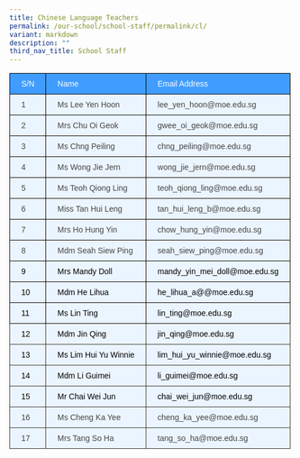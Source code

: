 ```yaml
---
title: Chinese Language Teachers
permalink: /our-school/school-staff/permalink/cl/
variant: markdown
description: ""
third_nav_title: School Staff
---
```

<style type="text/css">
.tg  {border-collapse:collapse;border-color:#9ABAD9;border-spacing:0;}
.tg td{background-color:#EBF5FF;border-color:#9ABAD9;border-style:solid;border-width:1px;color:#444;
  font-family:Arial, sans-serif;font-size:14px;overflow:hidden;padding:10px 20px;word-break:normal;}
.tg th{background-color:#409cff;border-color:#9ABAD9;border-style:solid;border-width:1px;color:#fff;
  font-family:Arial, sans-serif;font-size:14px;font-weight:normal;overflow:hidden;padding:10px 20px;word-break:normal;}
.tg .tg-quyf{border-color:#343434;color:#000000;text-align:left;vertical-align:top}
.tg .tg-73oq{border-color:#000000;text-align:left;vertical-align:top}
.tg .tg-0a7q{border-color:#000000;text-align:left;vertical-align:middle}
.tg .tg-pjk6{border-color:#000000;color:#000000;text-align:left;vertical-align:top}
.tg .tg-ur59{border-color:#343434;text-align:left;vertical-align:top}
</style>
<table class="tg">
<thead>
  <tr>
    <th class="tg-73oq">S/N</th>
    <th class="tg-73oq">Name</th>
    <th class="tg-73oq">Email Address </th>
  </tr>
</thead>
<tbody>
  <tr>
    <td class="tg-73oq">1</td>
    <td class="tg-73oq">Ms Lee Yen Hoon</td>
    <td class="tg-73oq">lee_yen_hoon@moe.edu.sg</td>
  </tr>
  <tr>
    <td class="tg-0a7q">2</td>
    <td class="tg-73oq">Mrs Chu Oi Geok</td>
    <td class="tg-73oq">gwee_oi_geok@moe.edu.sg</td>
  </tr>
  <tr>
    <td class="tg-0a7q">3</td>
    <td class="tg-0a7q">Ms Chng Peiling</td>
    <td class="tg-73oq">chng_peiling@moe.edu.sg</td>
  </tr>
  <tr>
    <td class="tg-73oq">4</td>
    <td class="tg-73oq">Ms Wong Jie Jern</td>
    <td class="tg-73oq">wong_jie_jern@moe.edu.sg</td>
  </tr>
  <tr>
    <td class="tg-73oq">5</td>
    <td class="tg-73oq">Ms Teoh Qiong Ling</td>
    <td class="tg-73oq">teoh_qiong_ling@moe.edu.sg</td>
  </tr>
  <tr>
    <td class="tg-73oq">6</td>
    <td class="tg-73oq">Miss Tan Hui Leng</td>
    <td class="tg-73oq">tan_hui_leng_b@moe.edu.sg</td>
  </tr>
  <tr>
    <td class="tg-73oq">7</td>
    <td class="tg-73oq">Mrs Ho Hung Yin</td>
    <td class="tg-73oq">chow_hung_yin@moe.edu.sg</td>
  </tr>
  <tr>
    <td class="tg-73oq">8</td>
    <td class="tg-73oq">Mdm Seah Siew Ping</td>
    <td class="tg-73oq">seah_siew_ping@moe.edu.sg</td>
  </tr>
  <tr>
    <td class="tg-pjk6">9</td>
    <td class="tg-pjk6">Mrs Mandy Doll</td>
    <td class="tg-pjk6">mandy_yin_mei_doll@moe.edu.sg</td>
  </tr>
  <tr>
    <td class="tg-pjk6">10</td>
    <td class="tg-pjk6">Mdm He Lihua</td>
    <td class="tg-pjk6">he_lihua_a@@moe.edu.sg</td>
  </tr>
  <tr>
    <td class="tg-pjk6">11</td>
    <td class="tg-pjk6">Ms Lin Ting</td>
    <td class="tg-pjk6">lin_ting@moe.edu.sg</td>
  </tr>
  <tr>
    <td class="tg-quyf">12</td>
    <td class="tg-quyf">Mdm Jin Qing</td>
    <td class="tg-quyf">jin_qing@moe.edu.sg</td>
  </tr>
  <tr>
    <td class="tg-quyf">13</td>
    <td class="tg-quyf">Ms Lim Hui Yu Winnie</td>
    <td class="tg-quyf">lim_hui_yu_winnie@moe.edu.sg</td>
  </tr>
  <tr>
    <td class="tg-quyf">14</td>
    <td class="tg-quyf">Mdm Li Guimei</td>
    <td class="tg-quyf">li_guimei@moe.edu.sg</td>
  </tr>
  <tr>
    <td class="tg-quyf">15</td>
    <td class="tg-quyf">Mr Chai Wei Jun</td>
    <td class="tg-quyf">chai_wei_jun@moe.edu.sg</td>
  </tr>
  <tr>
    <td class="tg-ur59">16</td>
    <td class="tg-ur59">Ms Cheng Ka Yee</td>
    <td class="tg-ur59">cheng_ka_yee@moe.edu.sg</td>
  </tr>
  <tr>
    <td class="tg-ur59">17</td>
    <td class="tg-ur59">Mrs Tang So Ha</td>
    <td class="tg-ur59">tang_so_ha@moe.edu.sg</td>
  </tr>
</tbody>
</table>